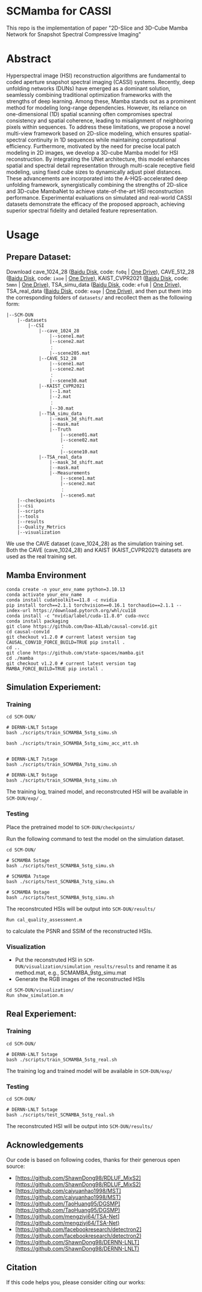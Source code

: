 # SCMamba for CASSI

This repo is the implementation of paper "2D-Slice and 3D-Cube Mamba Network for Snapshot Spectral Compressive Imaging"

# Abstract

Hyperspectral image (HSI) reconstruction algorithms are fundamental to coded aperture snapshot spectral imaging (CASSI) systems. Recently, deep unfolding networks (DUNs) have emerged as a dominant solution, seamlessly combining traditional optimization frameworks with the strengths of deep learning. Among these, Mamba stands out as a prominent method for modeling long-range dependencies. However, its reliance on one-dimensional (1D) spatial scanning often compromises spectral consistency and spatial coherence, leading to misalignment of neighboring pixels within sequences. To address these limitations, we propose a novel multi-view framework based on 2D-slice modeling, which ensures spatial-spectral continuity in 1D sequences while maintaining computational efficiency. Furthermore, motivated by the need for precise local patch modeling in 2D images, we develop a 3D-cube Mamba model for HSI reconstruction. By integrating the UNet architecture, this model enhances spatial and spectral detail representation through multi-scale receptive field modeling, using fixed cube sizes to dynamically adjust pixel distances. These advancements are incorporated into the A-HQS-accelerated deep unfolding framework, synergistically combining the strengths of 2D-slice and 3D-cube MambaNet to achieve state-of-the-art HSI reconstruction performance. Experimental evaluations on simulated and real-world CASSI datasets demonstrate the efficacy of the proposed approach, achieving superior spectral fidelity and detailed feature representation.


# Usage 

## Prepare Dataset:

Download cave_1024_28 ([Baidu Disk](https://pan.baidu.com/s/1X_uXxgyO-mslnCTn4ioyNQ), code: `fo0q` | [One Drive](https://bupteducn-my.sharepoint.com/:f:/g/personal/mengziyi_bupt_edu_cn/EmNAsycFKNNNgHfV9Kib4osB7OD4OSu-Gu6Qnyy5PweG0A?e=5NrM6S)), CAVE_512_28 ([Baidu Disk](https://pan.baidu.com/s/1ue26weBAbn61a7hyT9CDkg), code: `ixoe` | [One Drive](https://mailstsinghuaeducn-my.sharepoint.com/:f:/g/personal/lin-j21_mails_tsinghua_edu_cn/EjhS1U_F7I1PjjjtjKNtUF8BJdsqZ6BSMag_grUfzsTABA?e=sOpwm4)), KAIST_CVPR2021 ([Baidu Disk](https://pan.baidu.com/s/1LfPqGe0R_tuQjCXC_fALZA), code: `5mmn` | [One Drive](https://mailstsinghuaeducn-my.sharepoint.com/:f:/g/personal/lin-j21_mails_tsinghua_edu_cn/EkA4B4GU8AdDu0ZkKXdewPwBd64adYGsMPB8PNCuYnpGlA?e=VFb3xP)), TSA_simu_data ([Baidu Disk](https://pan.baidu.com/s/1LI9tMaSprtxT8PiAG1oETA), code: `efu8` | [One Drive](https://1drv.ms/u/s!Au_cHqZBKiu2gYFDwE-7z1fzeWCRDA?e=ofvwrD)), TSA_real_data ([Baidu Disk](https://pan.baidu.com/s/1RoOb1CKsUPFu0r01tRi5Bg), code: `eaqe` | [One Drive](https://1drv.ms/u/s!Au_cHqZBKiu2gYFTpCwLdTi_eSw6ww?e=uiEToT)), and then put them into the corresponding folders of `datasets/` and recollect them as the following form:


```
|--SCM-DUN
    |--datasets
        |--CSI
            |--cave_1024_28
                |--scene1.mat
                |--scene2.mat
                ：  
                |--scene205.mat
            |--CAVE_512_28
                |--scene1.mat
                |--scene2.mat
                ：  
                |--scene30.mat
            |--KAIST_CVPR2021  
                |--1.mat
                |--2.mat
                ： 
                |--30.mat
            |--TSA_simu_data  
                |--mask_3d_shift.mat
                |--mask.mat   
                |--Truth
                    |--scene01.mat
                    |--scene02.mat
                    ： 
                    |--scene10.mat
            |--TSA_real_data  
                |--mask_3d_shift.mat
                |--mask.mat   
                |--Measurements
                    |--scene1.mat
                    |--scene2.mat
                    ： 
                    |--scene5.mat
    |--checkpoints
    |--csi
    |--scripts
    |--tools
    |--results
    |--Quality_Metrics
    |--visualization
```

We use the CAVE dataset (cave_1024_28) as the simulation training set. Both the CAVE (cave_1024_28) and KAIST (KAIST_CVPR2021) datasets are used as the real training set.

## Mamba Environment

```
conda create -n your_env_name python=3.10.13
conda activate your_env_name
conda install cudatoolkit==11.8 -c nvidia
pip install torch==2.1.1 torchvision==0.16.1 torchaudio==2.1.1 --index-url https://download.pytorch.org/whl/cu118
conda install -c "nvidia/label/cuda-11.8.0" cuda-nvcc
conda install packaging
git clone https://github.com/Dao-AILab/causal-conv1d.git 
cd causal-conv1d 
git checkout v1.2.0 # current latest version tag 
CAUSAL_CONV1D_FORCE_BUILD=TRUE pip install .
cd ..
git clone https://github.com/state-spaces/mamba.git
cd ./mamba
git checkout v1.2.0 # current latest version tag
MAMBA_FORCE_BUILD=TRUE pip install .
```


## Simulation Experiement:

### Training

```
cd SCM-DUN/

# DERNN-LNLT 5stage
bash ./scripts/train_SCMAMBA_5stg_simu.sh

bash ./scripts/train_SCMAMBA_5stg_simu_acc_att.sh


# DERNN-LNLT 7stage
bash ./scripts/train_SCMAMBA_7stg_simu.sh

# DERNN-LNLT 9stage
bash ./scripts/train_SCMAMBA_9stg_simu.sh

```

The training log, trained model, and reconstrcuted HSI will be available in `SCM-DUN/exp/` .

### Testing

Place the pretrained model to `SCM-DUN/checkpoints/`

Run the following command to test the model on the simulation dataset.

```
cd SCM-DUN/

# SCMAMBA 5stage
bash ./scripts/test_SCMAMBA_5stg_simu.sh

# SCMAMBA 7stage
bash ./scripts/test_SCMAMBA_7stg_simu.sh

# SCMAMBA 9stage
bash ./scripts/test_SCMAMBA_9stg_simu.sh

```

The reconstrcuted HSIs will be output into `SCM-DUN/results/`

```
Run cal_quality_assessment.m
```

to calculate the PSNR and SSIM of the reconstructed HSIs.


### Visualization

- Put the reconstruted HSI in `SCM-DUN/visualization/simulation_results/results` and rename it as method.mat, e.g., SCMAMBA_9stg_simu.mat
- Generate the RGB images of the reconstructed HSIs

```
cd SCM-DUN/visualization/
Run show_simulation.m 
```


## Real Experiement:

### Training

```
cd SCM-DUN/

# DERNN-LNLT 5stage
bash ./scripts/train_SCMAMBA_5stg_real.sh
```

The training log and trained model will be available in `SCM-DUN/exp/`

### Testing

```
cd SCM-DUN/

# DERNN-LNLT 5stage
bash ./scripts/test_SCMAMBA_5stg_real.sh
```

The reconstrcuted HSI will be output into `SCM-DUN/results/`


## Acknowledgements

Our code is based on following codes, thanks for their generous open source:

- [https://github.com/ShawnDong98/RDLUF_MixS2](https://github.com/ShawnDong98/RDLUF_MixS2)
- [https://github.com/caiyuanhao1998/MST](https://github.com/caiyuanhao1998/MST)
- [https://github.com/TaoHuang95/DGSMP](https://github.com/TaoHuang95/DGSMP)
- [https://github.com/mengziyi64/TSA-Net](https://github.com/mengziyi64/TSA-Net)
- [https://github.com/facebookresearch/detectron2](https://github.com/facebookresearch/detectron2)
- [https://github.com/ShawnDong98/DERNN-LNLT](https://github.com/ShawnDong98/DERNN-LNLT)


## Citation

If this code helps you, please consider citing our works:

```shell

```
